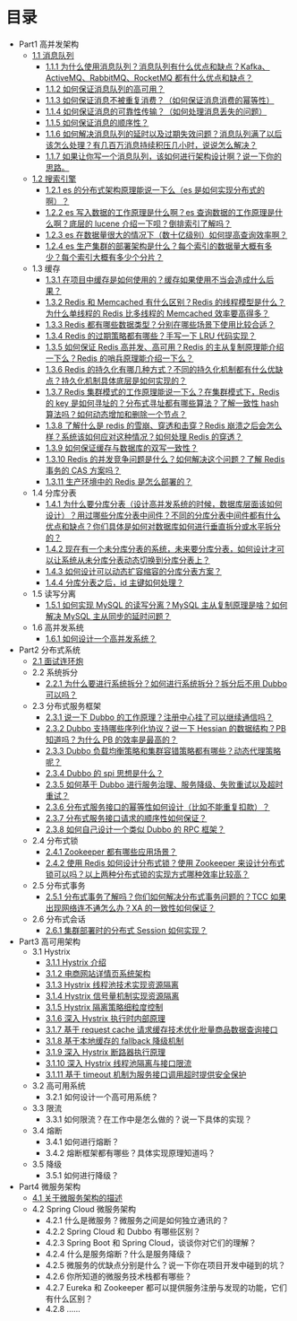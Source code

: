 # 目录

* Part1 高并发架构
    * [1.1 消息队列](/docs/high-concurrency/mq-interview.md)
        * [1.1.1 为什么使用消息队列？消息队列有什么优点和缺点？Kafka、ActiveMQ、RabbitMQ、RocketMQ 都有什么优点和缺点？](/docs/high-concurrency/why-mq.md)
        * [1.1.2 如何保证消息队列的高可用？](/docs/high-concurrency/how-to-ensure-high-availability-of-message-queues.md)
        * [1.1.3 如何保证消息不被重复消费？（如何保证消息消费的幂等性）](/docs/high-concurrency/how-to-ensure-that-messages-are-not-repeatedly-consumed.md)
        * [1.1.4 如何保证消息的可靠性传输？（如何处理消息丢失的问题）](/docs/high-concurrency/how-to-ensure-the-reliable-transmission-of-messages.md)
        * [1.1.5 如何保证消息的顺序性？](/docs/high-concurrency/how-to-ensure-the-order-of-messages.md)
        * [1.1.6 如何解决消息队列的延时以及过期失效问题？消息队列满了以后该怎么处理？有几百万消息持续积压几小时，说说怎么解决？](/docs/high-concurrency/mq-time-delay-and-expired-failure.md)
        * [1.1.7 如果让你写一个消息队列，该如何进行架构设计啊？说一下你的思路。](/docs/high-concurrency/mq-design.md)
    * [1.2 搜索引擎](/docs/high-concurrency/es-introduction.md)
        * [1.2.1 es 的分布式架构原理能说一下么（es 是如何实现分布式的啊）？](/docs/high-concurrency/es-architecture.md)
        * [1.2.2 es 写入数据的工作原理是什么啊？es 查询数据的工作原理是什么啊？底层的 lucene 介绍一下呗？倒排索引了解吗？](/docs/high-concurrency/es-write-query-search.md)
        * [1.2.3 es 在数据量很大的情况下（数十亿级别）如何提高查询效率啊？](/docs/high-concurrency/es-optimizing-query-performance.md)
        * [1.2.4 es 生产集群的部署架构是什么？每个索引的数据量大概有多少？每个索引大概有多少个分片？](/docs/high-concurrency/es-production-cluster.md)
    * 1.3 缓存
        * [1.3.1 在项目中缓存是如何使用的？缓存如果使用不当会造成什么后果？](/docs/high-concurrency/why-cache.md)
        * [1.3.2 Redis 和 Memcached 有什么区别？Redis 的线程模型是什么？为什么单线程的 Redis 比多线程的 Memcached 效率要高得多？](/docs/high-concurrency/redis-single-thread-model.md)
        * [1.3.3 Redis 都有哪些数据类型？分别在哪些场景下使用比较合适？](/docs/high-concurrency/redis-data-types.md)
        * [1.3.4 Redis 的过期策略都有哪些？手写一下 LRU 代码实现？](/docs/high-concurrency/redis-expiration-policies-and-lru.md)
        * [1.3.5 如何保证 Redis 高并发、高可用？Redis 的主从复制原理能介绍一下么？Redis 的哨兵原理能介绍一下么？](/docs/high-concurrency/how-to-ensure-high-concurrency-and-high-availability-of-redis.md)
        * [1.3.6 Redis 的持久化有哪几种方式？不同的持久化机制都有什么优缺点？持久化机制具体底层是如何实现的？](/docs/high-concurrency/redis-persistence.md)
        * [1.3.7 Redis 集群模式的工作原理能说一下么？在集群模式下，Redis 的 key 是如何寻址的？分布式寻址都有哪些算法？了解一致性 hash 算法吗？如何动态增加和删除一个节点？](/docs/high-concurrency/redis-cluster.md)
        * [1.3.8 了解什么是 redis 的雪崩、穿透和击穿？Redis 崩溃之后会怎么样？系统该如何应对这种情况？如何处理 Redis 的穿透？](/docs/high-concurrency/redis-caching-avalanche-and-caching-penetration.md)
        * [1.3.9 如何保证缓存与数据库的双写一致性？](/docs/high-concurrency/redis-consistence.md)
        * [1.3.10 Redis 的并发竞争问题是什么？如何解决这个问题？了解 Redis 事务的 CAS 方案吗？](/docs/high-concurrency/redis-cas.md)
        * [1.3.11 生产环境中的 Redis 是怎么部署的？](/docs/high-concurrency/redis-production-environment.md)
    * 1.4 分库分表
        * [1.4.1 为什么要分库分表（设计高并发系统的时候，数据库层面该如何设计）？用过哪些分库分表中间件？不同的分库分表中间件都有什么优点和缺点？你们具体是如何对数据库如何进行垂直拆分或水平拆分的？](/docs/high-concurrency/database-shard.md)
        * [1.4.2 现在有一个未分库分表的系统，未来要分库分表，如何设计才可以让系统从未分库分表动态切换到分库分表上？](/docs/high-concurrency/database-shard-method.md)
        * [1.4.3 如何设计可以动态扩容缩容的分库分表方案？](/docs/high-concurrency/database-shard-dynamic-expand.md)
        * [1.4.4 分库分表之后，id 主键如何处理？](/docs/high-concurrency/database-shard-global-id-generate.md)
    * 1.5 读写分离
        * [1.5.1 如何实现 MySQL 的读写分离？MySQL 主从复制原理是啥？如何解决 MySQL 主从同步的延时问题？](/docs/high-concurrency/mysql-read-write-separation.md)
    * 1.6 高并发系统
        * [1.6.1 如何设计一个高并发系统？](/docs/high-concurrency/high-concurrency-design.md)
* Part2 分布式系统
    * [2.1 面试连环炮](/docs/distributed-system/distributed-system-interview.md)
    * 2.2 系统拆分
        * [2.2.1 为什么要进行系统拆分？如何进行系统拆分？拆分后不用 Dubbo 可以吗？](/docs/distributed-system/why-dubbo.md)
    * 2.3 分布式服务框架
        * [2.3.1 说一下 Dubbo 的工作原理？注册中心挂了可以继续通信吗？](/docs/distributed-system/dubbo-operating-principle.md)
        * [2.3.2 Dubbo 支持哪些序列化协议？说一下 Hessian 的数据结构？PB 知道吗？为什么 PB 的效率是最高的？](/docs/distributed-system/dubbo-serialization-protocol.md)
        * [2.3.3 Dubbo 负载均衡策略和集群容错策略都有哪些？动态代理策略呢？](/docs/distributed-system/dubbo-load-balancing.md)
        * [2.3.4 Dubbo 的 spi 思想是什么？](/docs/distributed-system/dubbo-spi.md)
        * [2.3.5 如何基于 Dubbo 进行服务治理、服务降级、失败重试以及超时重试？](/docs/distributed-system/dubbo-service-management.md)
        * [2.3.6 分布式服务接口的幂等性如何设计（比如不能重复扣款）？](/docs/distributed-system/distributed-system-idempotency.md)
        * [2.3.7 分布式服务接口请求的顺序性如何保证？](/docs/distributed-system/distributed-system-request-sequence.md)
        * [2.3.8 如何自己设计一个类似 Dubbo 的 RPC 框架？](/docs/distributed-system/dubbo-rpc-design.md)
    * 2.4 分布式锁
        * [2.4.1 Zookeeper 都有哪些应用场景？](/docs/distributed-system/zookeeper-application-scenarios.md)
        * [2.4.2 使用 Redis 如何设计分布式锁？使用 Zookeeper 来设计分布式锁可以吗？以上两种分布式锁的实现方式哪种效率比较高？](/docs/distributed-system/distributed-lock-redis-vs-zookeeper.md)
    * 2.5 分布式事务
        * [2.5.1 分布式事务了解吗？你们如何解决分布式事务问题的？TCC 如果出现网络连不通怎么办？XA 的一致性如何保证？](/docs/distributed-system/distributed-transaction.md)
    * 2.6 分布式会话
        * [2.6.1 集群部署时的分布式 Session 如何实现？](/docs/distributed-system/distributed-session.md)
* Part3 高可用架构
    * 3.1 Hystrix
        * [3.1.1 Hystrix 介绍](/docs/high-availability/hystrix-introduction.md)
        * [3.1.2 电商网站详情页系统架构](/docs/high-availability/e-commerce-website-detail-page-architecture.md)
        * [3.1.3 Hystrix 线程池技术实现资源隔离](/docs/high-availability/hystrix-thread-pool-isolation.md)
        * [3.1.4 Hystrix 信号量机制实现资源隔离](/docs/high-availability/hystrix-semphore-isolation.md)
        * [3.1.5 Hystrix 隔离策略细粒度控制](/docs/high-availability/hystrix-execution-isolation.md)
        * [3.1.6 深入 Hystrix 执行时内部原理](/docs/high-availability/hystrix-process.md)
        * [3.1.7 基于 request cache 请求缓存技术优化批量商品数据查询接口](/docs/high-availability/hystrix-request-cache.md)
        * [3.1.8 基于本地缓存的 fallback 降级机制](/docs/high-availability/hystrix-fallback.md)
        * [3.1.9 深入 Hystrix 断路器执行原理](/docs/high-availability/hystrix-circuit-breaker.md)
        * [3.1.10 深入 Hystrix 线程池隔离与接口限流](/docs/high-availability/hystrix-thread-pool-current-limiting.md)
        * [3.1.11 基于 timeout 机制为服务接口调用超时提供安全保护](/docs/high-availability/hystrix-timeout.md)
    * 3.2 高可用系统
        * 3.2.1 如何设计一个高可用系统？
    * 3.3 限流
        * 3.3.1 如何限流？在工作中是怎么做的？说一下具体的实现？
    * 3.4 熔断
        * 3.4.1 如何进行熔断？
        * 3.4.2 熔断框架都有哪些？具体实现原理知道吗？
    * 3.5 降级
        * 3.5.1 如何进行降级？
* Part4 微服务架构
    * [4.1 关于微服务架构的描述](/docs/micro-services/microservices-introduction.md)
    * 4.2 Spring Cloud 微服务架构
        * 4.2.1 什么是微服务？微服务之间是如何独立通讯的？
        * 4.2.2 Spring Cloud 和 Dubbo 有哪些区别？
        * 4.2.3 Spring Boot 和 Spring Cloud，谈谈你对它们的理解？
        * 4.2.4 什么是服务熔断？什么是服务降级？
        * 4.2.5 微服务的优缺点分别是什么？说一下你在项目开发中碰到的坑？
        * 4.2.6 你所知道的微服务技术栈都有哪些？
        * 4.2.7 Eureka 和 Zookeeper 都可以提供服务注册与发现的功能，它们有什么区别？
        * 4.2.8  ......